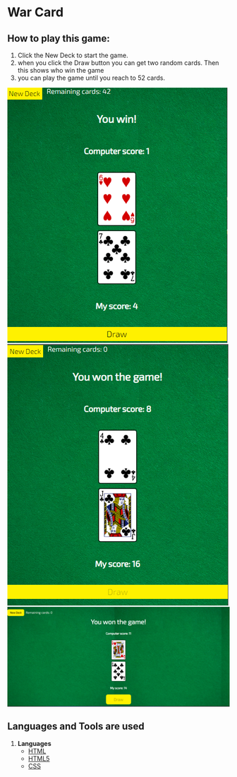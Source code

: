 # War Card

## How to play this game:

1. Click the New Deck to start the game.
2. when you click the Draw button you can get two random cards. Then this shows who win the game
3. you can play the game until you reach to 52 cards.

![Alt text](War-Card.png)
![Alt text](War-Card-2.png)
![Alt text](War-Card-3.png)


## Languages and Tools are used

1. **Languages**
    + [HTML](https://github.com/topics/html)
    + [HTML5](https://github.com/topics/html5)
    + [CSS](https://github.com/topics/css)
